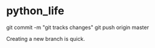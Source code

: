 # python_life
git commit -m "git tracks changes"
git push origin master

Creating a new branch is quick.
